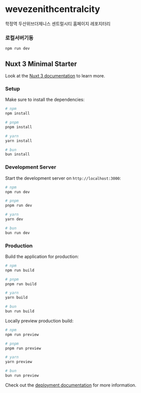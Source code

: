 # wevezenithcentralcity
학정역 두산위브더제니스 센트럴시티 홈페이지 레포지터리


### 로컬서버기동
```
npm run dev
```

## Nuxt 3 Minimal Starter

Look at the [Nuxt 3 documentation](https://nuxt.com/docs/getting-started/introduction) to learn more.

### Setup

Make sure to install the dependencies:

```bash
# npm
npm install

# pnpm
pnpm install

# yarn
yarn install

# bun
bun install
```

### Development Server

Start the development server on `http://localhost:3000`:

```bash
# npm
npm run dev

# pnpm
pnpm run dev

# yarn
yarn dev

# bun
bun run dev
```

### Production

Build the application for production:

```bash
# npm
npm run build

# pnpm
pnpm run build

# yarn
yarn build

# bun
bun run build
```

Locally preview production build:

```bash
# npm
npm run preview

# pnpm
pnpm run preview

# yarn
yarn preview

# bun
bun run preview
```

Check out the [deployment documentation](https://nuxt.com/docs/getting-started/deployment) for more information.
